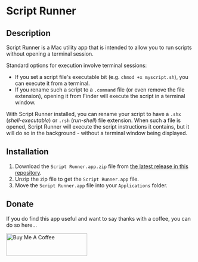 # Script Runner

## Description
Script Runner is a Mac utility app that is intended to allow you to run scripts without opening a terminal session.

Standard options for execution involve terminal sessions:

- If you set a script file's executable bit (e.g. `chmod +x myscript.sh`), you can execute it from a terminal.
- If you rename such a script to a `.command` file (or even remove the file extension), opening it from Finder will execute the script in a terminal window.

With Script Runner installed, you can rename your script to have a `.shx` (*shell-executable*) or `.rsh` (*run-shell*) file extension. When such a file is opened, Script Runner will execute the script instructions it contains, but it will do so in the background - without a terminal window being displayed.


## Installation
1. Download the `Script Runner.app.zip` file from [the latest release in this repository](https://github.com/sylumer/scriptrunner/releases).
2. Unzip the zip file to get the `Script Runner.app` file.
2. Move the `Script Runner.app` file into your `Applications` folder.


## Donate
If you do find this app useful and want to say thanks with a coffee, you can do so here...

<a href="https://www.buymeacoffee.com/sylumer" target="_blank"><img src="https://cdn.buymeacoffee.com/buttons/v2/default-yellow.png" alt="Buy Me A Coffee" style="height: 60px !important;width: 217px !important;" ></a>
